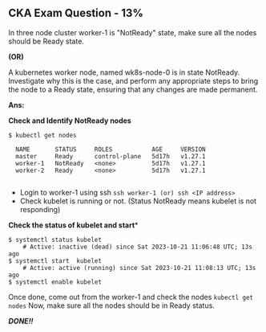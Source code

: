 ## CKA Exam Question - 13%
In three node cluster worker-1 is "NotReady" state, make sure all the nodes should be Ready state. 

**(OR)**

A kubernetes worker node, named wk8s-node-0 is in state NotReady. Investigate why this is the case, and perform any appropriate steps to bring the node to a Ready state, ensuring that any changes are made permanent.

**Ans:**

**Check and Identify NotReady nodes**

```
$ kubectl get nodes

  NAME       STATUS     ROLES           AGE     VERSION
  master     Ready      control-plane   5d17h   v1.27.1
  worker-1   NotReady   <none>          5d17h   v1.27.1
  worker-2   Ready      <none>          5d17h   v1.27.1
  
```
* Login to worker-1 using ssh ```ssh worker-1 (or) ssh <IP address>```
* Check kubelet is running or not. (Status NotReady means kubelet is not responding)

**Check the status of kubelet and start*** 
```
$ systemctl status kubelet
    # Active: inactive (dead) since Sat 2023-10-21 11:06:48 UTC; 13s ago
$ systemctl start  kubelet
    # Active: active (running) since Sat 2023-10-21 11:08:13 UTC; 13s ago
$ systemctl enable kubelet
```
Once done, come out from the worker-1 and check the nodes ```kubectl get nodes```
Now, make sure all the nodes should be in Ready status.

***DONE!!***

